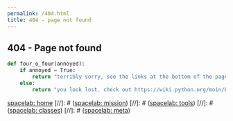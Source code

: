 ```yaml
---
permalink: /404.html
title: 404 - page not found
---
```


## 404 - Page not found

```python
def four_o_four(annoyed):
    if annoyed = True:
        return "terribly sorry, see the links at the bottom of the page")
    else:
        return "you look lost. check out https://wiki.python.org/moin/BeginnersGuide/Overview if you're curious. or just see the links at the bottom of the page."
```

[spacelab: home](https://spacelab1.github.io)
[//]: # ([spacelab: mission](https://spacelab1.github.io/))
[//]: # ([spacelab: tools](https://spacelab1.github.io/))
[//]: # ([spacelab: classes](https://spacelab1.github.io/))
[//]: # ([spacelab: meta](https://spacelab1.github.io/))
